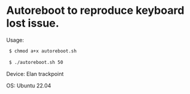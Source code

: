 Autoreboot to reproduce keyboard lost issue.
===

Usage:
```bash
 $ chmod a+x autoreboot.sh
 
 $ ./autoreboot.sh 50
```
Device: Elan trackpoint

OS: Ubuntu 22.04
